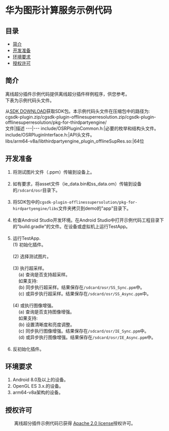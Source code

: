 # 华为图形计算服务示例代码

## 目录
 * [简介](#简介)
 * [开发准备](#开发准备)
 * [环境要求](#环境要求)
 * [授权许可](#授权许可)
## 简介
离线超分插件示例代码提供离线超分插件样例程序，供您参考。<br>
下表为示例代码头文件。
    
从[SDK DOWNLOAD](https://developer.huawei.com/consumer/cn/doc/development/HMSCore-Library-V5/sdk-download-0000001050441521-V5?ha_source=hms1)获取SDK包。本示例代码头文件在压缩包中的路径为: cgsdk-plugin.zip/cgsdk-plugin-offlinesuperresolution.zip/cgsdk-plugin-offlinesuperresolution/pkg-for-thirdpartyengine/<br>
 文件|描述
 ---|---
   include/OSRPluginCommon.h:|必要的枚举和结构头文件。<br>
   include/OSRPluginInterface.h:|API头文件。<br>
   libs/arm64-v8a/libthirdpartyengine_plugin_offlineSupRes.so:|64位

## 开发准备
1. 将测试图片文件（.ppm）传输到设备上。<br><br>
2. 如有要求，将asset文件（ie_data.bin和ss_data.om）传输到设备的`/sdcard/osr`目录下。<br><br>
3. 将SDK包中的`cgsdk-plugin-offlinessupersolution/pkg-for-hirdpartyengine/libs`文件夹拷贝到demo的"app"目录下。<br><br>
4. 检查Android Studio开发环境。在Android Studio中打开示例代码工程目录下的"build.gradle"的文件。在设备或虚拟机上运行TestApp。<br><br>
5. 运行TestApp.<br>
 (1) 初始化插件。<br><br>
  (2) 选择测试图片。<br><br>
  (3) 执行超采样。<br>
 　 (a) 查询是否支持超采样。<br>
 　 如果支持:<br>
 　 (b) 同步执行超采样。结果保存在`/sdcard/osr/SS_Sync.ppm`中。<br>
 　 (c) 或异步执行超采样。结果保存在`/sdcard/osr/SS_Async.ppm`中。<br><br>
  (4) 或执行图像增强。<br>
 　 (a) 查询是否支持图像增强。<br>
 　  如果支持:<br>
 　 (b) 设置清晰度和亮度调整。<br>
 　 (c) 同步执行图像增强。结果保存在`/sdcard/osr/IE_Sync.ppm`中。<br>
 　 (d) 或异步执行图像增强。结果保存在`/sdcard/osr/IE_Async.ppm`中。<br><br>
6. 反初始化插件。<br>

## 环境要求
1. Android 8.0及以上的设备。<br>
2. OpenGL ES 3.x.的设备。<br>
3. arm64-v8a架构的设备。<br>

## 授权许可
　　离线超分插件示例代码已获得 [Apache 2.0 license](http://www.apache.org/licenses/LICENSE-2.0)授权许可。
